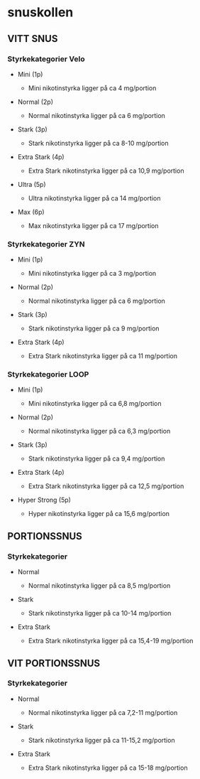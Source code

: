# snuskollen

## VITT SNUS

### Styrkekategorier Velo
- Mini (1p)
  - Mini nikotinstyrka ligger på ca 4 mg/portion 

- Normal (2p)
  - Normal nikotinstyrka ligger på ca 6 mg/portion  

- Stark (3p)
  - Stark nikotinstyrka ligger på ca 8-10 mg/portion 

- Extra Stark (4p)
  - Extra Stark nikotinstyrka ligger på ca 10,9 mg/portion 

- Ultra (5p)
  - Ultra nikotinstyrka ligger på ca 14 mg/portion 

- Max (6p)
  - Max nikotinstyrka ligger på ca 17 mg/portion  

### Styrkekategorier ZYN
- Mini (1p)
  - Mini nikotinstyrka ligger på ca 3 mg/portion 

- Normal (2p)
  - Normal nikotinstyrka ligger på ca 6 mg/portion  

- Stark (3p)
  - Stark nikotinstyrka ligger på ca 9 mg/portion 

- Extra Stark (4p)
  - Extra Stark nikotinstyrka ligger på ca 11 mg/portion 

### Styrkekategorier LOOP
- Mini (1p)
  - Mini nikotinstyrka ligger på ca 6,8 mg/portion 

- Normal (2p)
  - Normal nikotinstyrka ligger på ca 6,3 mg/portion  

- Stark (3p)
  - Stark nikotinstyrka ligger på ca 9,4 mg/portion 

- Extra Stark (4p)
  - Extra Stark nikotinstyrka ligger på ca 12,5 mg/portion 

- Hyper Strong (5p)
  - Hyper nikotinstyrka ligger på ca 15,6 mg/portion 

## PORTIONSSNUS

### Styrkekategorier

- Normal 
  - Normal nikotinstyrka ligger på ca 8,5 mg/portion  

- Stark
  - Stark nikotinstyrka ligger på ca 10-14 mg/portion 

- Extra Stark
  - Extra Stark nikotinstyrka ligger på ca 15,4-19 mg/portion

## VIT PORTIONSSNUS

### Styrkekategorier

- Normal 
  - Normal nikotinstyrka ligger på ca 7,2-11 mg/portion  

- Stark
  - Stark nikotinstyrka ligger på ca 11-15,2 mg/portion 

- Extra Stark
  - Extra Stark nikotinstyrka ligger på ca 15-18 mg/portion 
